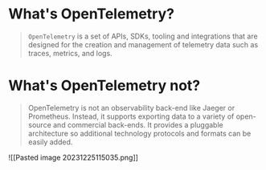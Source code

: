 
# What's OpenTelemetry?

> `OpenTelemetry` is a set of APIs, SDKs, tooling and integrations that are designed for the creation and management of telemetry data such as traces, metrics, and logs.

# What's OpenTelemetry not?

> OpenTelemetry is not an observability back-end like Jaeger or Prometheus. Instead, it supports exporting data to a variety of open-source and commercial back-ends. It provides a pluggable architecture so additional technology protocols and formats can be easily added.


![[Pasted image 20231225115035.png]]

